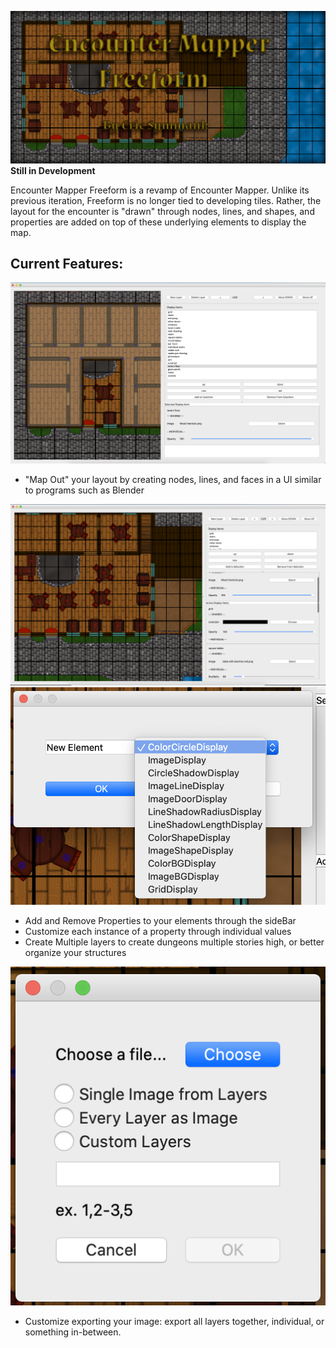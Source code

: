 ![A seaside inn setting, recreated in ](res/EMF_Title.png)
**Still in Development**

Encounter Mapper Freeform is a revamp of Encounter Mapper. Unlike its previous iteration, Freeform is no longer tied to developing tiles. Rather, the layout for the encounter is "drawn" through nodes, lines, and shapes, and properties are added on top of these underlying elements to display the map.

## **Current Features:**
![A seaside inn setting, recreated in ](res/EMF_Layout_Shapes.png)
- "Map Out" your layout by creating nodes, lines, and faces in a UI similar to programs such as Blender

![A seaside inn setting, recreated in ](res/EMF_Layout.png)
![A seaside inn setting, recreated in ](res/EMF_Choose_Property.png)
- Add and Remove Properties to your elements through the sideBar
- Customize each instance of a property through individual values
- Create Multiple layers to create dungeons multiple stories high, or better organize your structures

![A seaside inn setting, recreated in ](res/EMF_Export.png)
- Customize exporting your image: export all layers together, individual, or something in-between.

